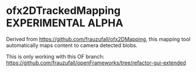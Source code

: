 # ofx2DTrackedMapping EXPERIMENTAL ALPHA
Derived from https://github.com/frauzufall/ofx2DMapping, this mapping tool automatically maps content to camera detected blobs.

This is only working with this OF branch: https://github.com/frauzufall/openFrameworks/tree/refactor-gui-extended
